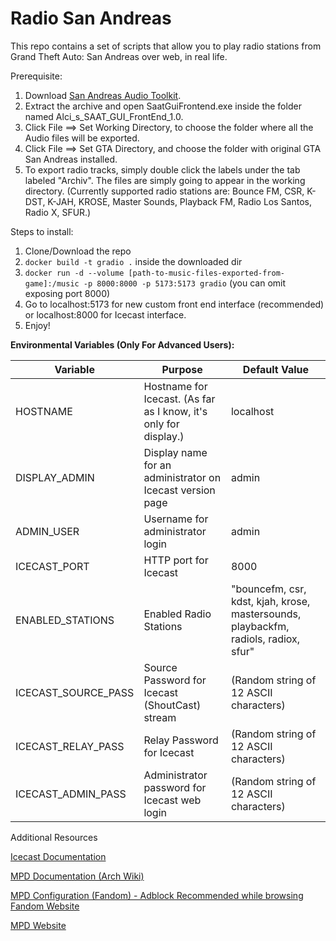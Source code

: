 # Radio San Andreas


This repo contains a set of scripts that allow you to play radio stations from Grand Theft Auto: San Andreas over web, in real life.

Prerequisite:

1. Download [San Andreas Audio Toolkit](https://github.com/bedro0/Project-gRadio/raw/main/San%20Andreas%20Audio%20Toolkit.7z). 
2. Extract the archive and open SaatGuiFrontend.exe inside the folder named Alci_s_SAAT_GUI_FrontEnd_1.0.
3. Click File ==> Set Working Directory, to choose the folder where all the Audio files will be exported.
4. Click File ==> Set GTA Directory, and choose the folder with original GTA San Andreas installed.
5. To export radio tracks, simply double click the labels under the tab labeled "Archiv". The files are simply going to appear in the working directory. (Currently supported radio stations are: Bounce FM, CSR, K-DST, K-JAH, KROSE, Master Sounds, Playback FM, Radio Los Santos, Radio X, SFUR.)

Steps to install:
1. Clone/Download the repo
2. `docker build -t gradio .` inside the downloaded dir
3. `docker run -d --volume [path-to-music-files-exported-from-game]:/music -p 8000:8000 -p 5173:5173 gradio` (you can omit exposing port 8000)
4. Go to localhost:5173 for new custom front end interface (recommended) or localhost:8000 for Icecast interface.
5. Enjoy!

**Environmental Variables (Only For Advanced Users):**

| Variable            | Purpose                                                          | Default Value                                                                       |
| ------------------- | ---------------------------------------------------------------- | ----------------------------------------------------------------------------------- |
| HOSTNAME            | Hostname for Icecast. (As far as I know, it's only for display.) | localhost                                                                           |
| DISPLAY_ADMIN       | Display name for an administrator on Icecast version page        | admin                                                                               |
| ADMIN_USER          | Username for administrator login                                 | admin                                                                               |
| ICECAST_PORT        | HTTP port for Icecast                                            | 8000                                                                                |
| ENABLED_STATIONS    | Enabled Radio Stations                                           | "bouncefm, csr, kdst, kjah, krose, mastersounds, playbackfm, radiols, radiox, sfur" |
| ICECAST_SOURCE_PASS | Source Password for Icecast (ShoutCast) stream                   | (Random string of 12 ASCII characters)                                              |
| ICECAST_RELAY_PASS  | Relay Password for Icecast                                       | (Random string of 12 ASCII characters)                                              |
| ICECAST_ADMIN_PASS  | Administrator password for Icecast web login                     | (Random string of 12 ASCII characters)                                              |


Additional Resources

[Icecast Documentation](https://icecast.org/docs/icecast-2.4.1/)

[MPD Documentation (Arch Wiki)](https://wiki.archlinux.org/title/Music_Player_Daemon)

[MPD Configuration (Fandom) - Adblock Recommended while browsing Fandom Website](https://mpd.fandom.com/wiki/Configuration)

[MPD Website](https://www.musicpd.org/)

